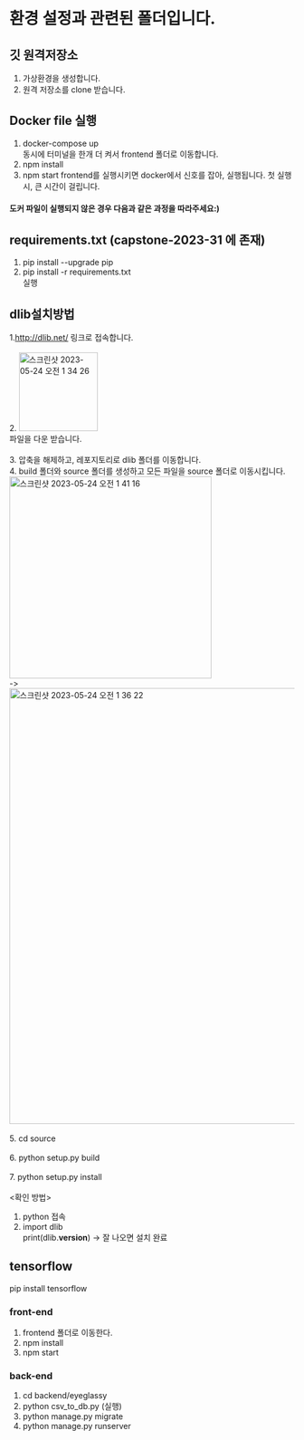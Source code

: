 # 환경 설정과 관련된 폴더입니다. 
## 깃 원격저장소
1. 가상환경을 생성합니다.
2. 원격 저장소를 clone 받습니다.

## Docker file 실행
1. docker-compose up <br>
동시에 터미널을 한개 더 켜서 frontend 폴더로 이동합니다. 
2. npm install 
3. npm start
frontend를 실행시키면 docker에서 신호를 잡아, 실행됩니다. 첫 실행 시, 큰 시간이 걸립니다. 


#### 도커 파일이 실행되지 않은 경우 다음과 같은 과정을 따라주세요:)
## requirements.txt (capstone-2023-31 에 존재)
1. pip install --upgrade pip
2. pip install -r requirements.txt
  <br> 실행
  
## dlib설치방법
1.http://dlib.net/ 링크로 접속합니다.
<br/><br/>
2. <img width="139" alt="스크린샷 2023-05-24 오전 1 34 26" src="https://github.com/kookmin-sw/capstone-2023-31/assets/66404477/e1df570e-b541-46ff-af9f-3b4b8dedcca8"><br>
파일을 다운 받습니다.<br/><br/>
3. 압축을 해제하고, 레포지토리로 dlib 폴더를 이동합니다.<br>
4. build 폴더와 source 폴더를 생성하고
모든 파일을 source 폴더로 이동시킵니다. <br>
<img width="357" alt="스크린샷 2023-05-24 오전 1 41 16" src="https://github.com/kookmin-sw/capstone-2023-31/assets/66404477/213075dc-9310-483a-a895-942b1cc7250d"> <br> -> <br>
<img width="770" alt="스크린샷 2023-05-24 오전 1 36 22" src="https://github.com/kookmin-sw/capstone-2023-31/assets/66404477/f1a1bb36-90b6-488e-b8e8-cd48319138f8">
<br><br/>
5. cd source<br/><br/>
6. python setup.py build<br/><br/>
7. python setup.py install<br/><br/>
<확인 방법><br>
1. python 접속<br/>
2. import dlib<br/>
print(dlib.__version__)  -> 잘 나오면 설치 완료


## tensorflow

  pip install tensorflow

### front-end
1. frontend 폴더로 이동한다.  <br>
2. npm install <br>
3. npm start <br>

### back-end
1. cd backend/eyeglassy <br>
2. python csv_to_db.py (실행) <br>
3. python manage.py migrate <br>
4. python manage.py runserver
  

